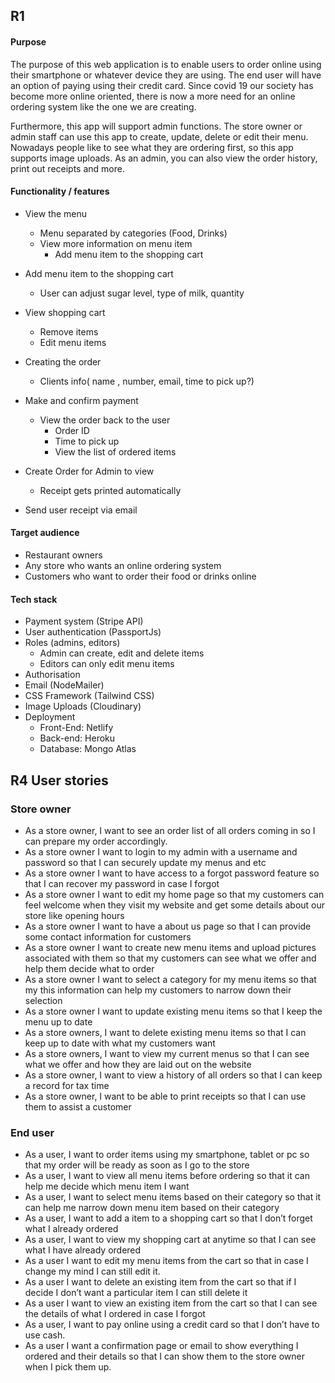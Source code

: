 ## R1
#### Purpose
The purpose of this web application is to enable users to order online using their smartphone or whatever device they are using. The end user will have an option of paying using their credit card. Since covid 19 our society has become more online oriented, there is now a more need for an online ordering system like the one we are creating.

Furthermore, this app will support admin functions. The store owner or admin staff can use this app to create, update, delete or edit their menu. Nowadays people like to see what they are ordering first, so this app supports image uploads. As an admin, you can also view the order history, print out receipts and more. 

#### Functionality / features
- View the menu
    - Menu separated by categories (Food, Drinks)
    - View more information on menu item
        - Add menu item to the shopping cart
- Add menu item to the shopping cart
    - User can adjust sugar level, type of milk, quantity


- View shopping cart
    -   Remove items
    -   Edit menu items
- Creating the order
    - Clients info( name , number, email, time to pick up?)
- Make and confirm payment
    - View the order back to the user
        - Order ID
        - Time to pick up
        - View the list of ordered items
- Create Order for Admin to view
    - Receipt gets printed automatically
- Send user receipt via email

#### Target audience
- Restaurant owners
- Any store who wants an online ordering system
- Customers who want to order their food or drinks online 

#### Tech stack
- Payment system (Stripe API)
- User authentication (PassportJs)
- Roles (admins, editors)
    - Admin can create, edit and delete items
    - Editors can only edit menu items
- Authorisation 
- Email (NodeMailer)
- CSS Framework (Tailwind CSS)
- Image Uploads (Cloudinary)
- Deployment
    - Front-End: Netlify
    - Back-end: Heroku
    - Database: Mongo Atlas


## R4 User stories
### Store owner
- As a store owner, I want to see an order list of all orders coming in so I can prepare my order accordingly.
- As a store owner I want to login to my admin with a username and password so that I can securely update my menus and etc
- As a store owner I want to have access to a forgot password feature so that I can recover my password in case I forgot
- As a store owner I want to edit my home page so that my customers can feel welcome when they visit my website and get some details about our store like opening hours
- As a store owner I want to have a about us page so that I can provide some contact information for customers
- As a store owner I want to create new menu items and upload pictures associated with them so that my customers can see what we offer and help them decide what to order
- As a store owner I want to select a category for my menu items so that my this information can help my customers to narrow down their selection
- As a store owner I want to update existing menu items so that I keep the menu up to date
- As a store owners, I want to delete existing menu items so that I can keep up to date with what my customers want
- As a store owners, I want to view my current menus so that I can see what we offer and how they are laid out on the website
- As a store owner, I want to view a history of all orders so that I can keep a record for tax time
- As a store owner, I want to be able to print receipts so that I can use them to assist a customer


### End user
- As a user, I want to order items using my smartphone, tablet or pc so that my order will be ready as soon as I go to the store
- As a user, I want to view all menu items before ordering so that it can help me decide which menu item I want
- As a user, I want to select menu items based on their category so that it can help me narrow down menu item based on their category
- As a user, I want to add a item to a shopping cart so that I don’t forget what I already ordered
- As a user, I want to view my shopping cart at anytime so that I can see what I have already ordered
- As a user I want to edit my menu items from the cart so that in case I change my mind I can still edit it.
- As a user I want to delete an existing item from the cart so that if I decide I don’t want a particular item I can still delete it
- As a user I want to view an existing item from the cart so that I can see the details of what I ordered in case I forgot
- As a user, I want to pay online using a credit card so that I don’t have to use cash.
- As a user I want a confirmation page or email to show everything I ordered and their details so that I can show them to the store owner when I pick them up.
